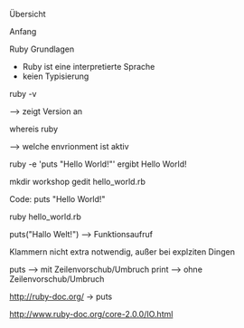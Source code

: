 Übersicht

Anfang

Ruby Grundlagen

* Ruby ist eine interpretierte Sprache
* keien Typisierung

ruby -v

--> zeigt Version an

whereis ruby

--> welche envrionment ist aktiv


ruby -e 'puts "Hello World!"'
ergibt
Hello World!

mkdir workshop
gedit hello_world.rb

Code:
puts "Hello World!"

ruby hello_world.rb

puts("Hallo Welt!") --> Funktionsaufruf

Klammern nicht extra notwendig, außer bei explziten Dingen


puts --> mit Zeilenvorschub/Umbruch
print --> ohne Zeilenvorschub/Umbruch

http://ruby-doc.org/ -> puts

http://www.ruby-doc.org/core-2.0.0/IO.html


